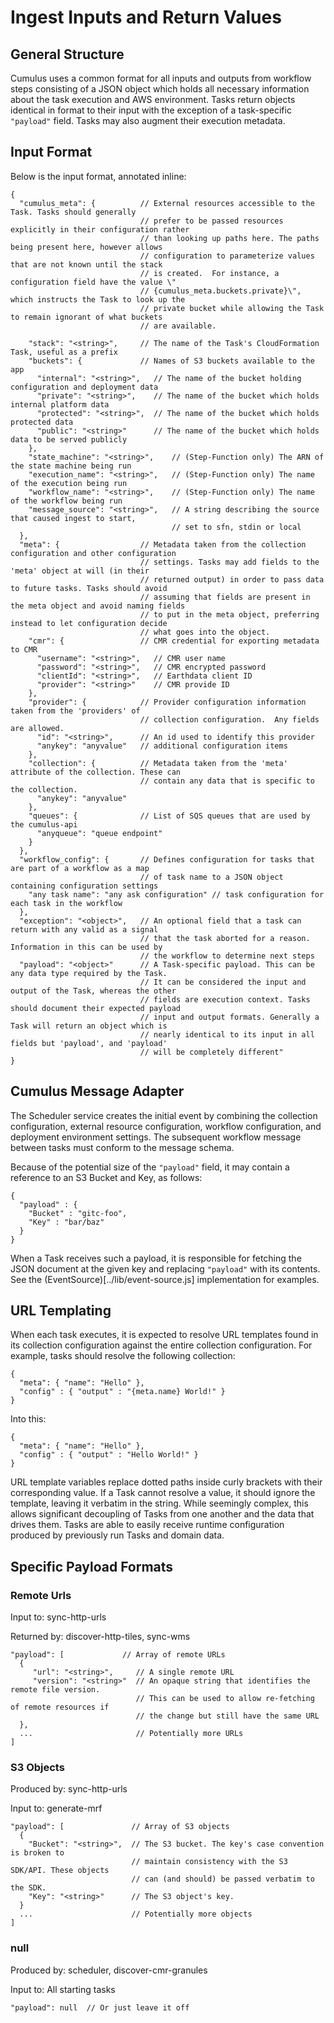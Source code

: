 # Ingest Inputs and Return Values

## General Structure

Cumulus uses a common format for all inputs and outputs from workflow steps consisting of a JSON object which holds all necessary information about the task execution and AWS environment. Tasks return objects identical in format to their input with the exception of a task-specific `"payload"` field. Tasks may also augment their execution metadata.

## Input Format

Below is the input format, annotated inline:

    {
      "cumulus_meta": {          // External resources accessible to the Task. Tasks should generally 
                                 // prefer to be passed resources explicitly in their configuration rather 
                                 // than looking up paths here. The paths being present here, however allows 
                                 // configuration to parameterize values that are not known until the stack 
                                 // is created.  For instance, a configuration field have the value \"
                                 // {cumulus_meta.buckets.private}\", which instructs the Task to look up the 
                                 // private bucket while allowing the Task to remain ignorant of what buckets 
                                 // are available.
      
        "stack": "<string>",     // The name of the Task's CloudFormation Task, useful as a prefix
        "buckets": {             // Names of S3 buckets available to the app 
          "internal": "<string>",   // The name of the bucket holding configuration and deployment data
          "private": "<string>",    // The name of the bucket which holds internal platform data
          "protected": "<string>",  // The name of the bucket which holds protected data
          "public": "<string>"      // The name of the bucket which holds data to be served publicly   
        },
        "state_machine": "<string>",    // (Step-Function only) The ARN of the state machine being run
        "execution_name": "<string>",   // (Step-Function only) The name of the execution being run
        "workflow_name": "<string>",    // (Step-Function only) The name of the workflow being run
        "message_source": "<string>",   // A string describing the source that caused ingest to start,
                                        // set to sfn, stdin or local
      },
      "meta": {                  // Metadata taken from the collection configuration and other configuration 
                                 // settings. Tasks may add fields to the 'meta' object at will (in their 
                                 // returned output) in order to pass data to future tasks. Tasks should avoid 
                                 // assuming that fields are present in the meta object and avoid naming fields 
                                 // to put in the meta object, preferring instead to let configuration decide 
                                 // what goes into the object.      
        "cmr": {                 // CMR credential for exporting metadata to CMR
          "username": "<string>",   // CMR user name
          "password": "<string>",   // CMR encrypted password
          "clientId": "<string>",   // Earthdata client ID
          "provider": "<string>"    // CMR provide ID
        },
        "provider": {            // Provider configuration information taken from the 'providers' of 
                                 // collection configuration.  Any fields are allowed.
          "id": "<string>",      // An id used to identify this provider
          "anykey": "anyvalue"   // additional configuration items
        },
        "collection": {          // Metadata taken from the 'meta' attribute of the collection. These can 
                                 // contain any data that is specific to the collection.
          "anykey": "anyvalue"
        },
        "queues": {              // List of SQS queues that are used by the cumulus-api
          "anyqueue": "queue endpoint"
        }
      },
      "workflow_config": {       // Defines configuration for tasks that are part of a workflow as a map 
                                 // of task name to a JSON object containing configuration settings
        "any task name": "any ask configuration" // task configuration for each task in the workflow
      },
      "exception": "<object>",   // An optional field that a task can return with any valid as a signal 
                                 // that the task aborted for a reason. Information in this can be used by 
                                 // the workflow to determine next steps
      "payload": "<object>"      // A Task-specific payload. This can be any data type required by the Task.
                                 // It can be considered the input and output of the Task, whereas the other 
                                 // fields are execution context. Tasks should document their expected payload 
                                 // input and output formats. Generally a Task will return an object which is 
                                 // nearly identical to its input in all fields but 'payload', and 'payload' 
                                 // will be completely different"
    }

## Cumulus Message Adapter

The Scheduler service creates the initial event by combining the collection configuration, external resource configuration, workflow configuration, and deployment environment settings.  The subsequent workflow message between tasks must conform to the message schema.  

Because of the potential size of the `"payload"` field, it may contain a reference to an S3 Bucket and Key, as follows:

    {
      "payload" : {
        "Bucket" : "gitc-foo",
        "Key" : "bar/baz"
      }
    }

When a Task receives such a payload, it is responsible for fetching the JSON document at the given key and replacing `"payload"` with its contents.  See the (EventSource)[../lib/event-source.js] implementation for examples.

## URL Templating

When each task executes, it is expected to resolve URL templates found in its collection configuration against the entire collection configuration. For example, tasks should resolve the following collection:

    {
      "meta": { "name": "Hello" },
      "config" : { "output" : "{meta.name} World!" }
    }

Into this:

    {
      "meta": { "name": "Hello" },
      "config" : { "output" : "Hello World!" }
    }

URL template variables replace dotted paths inside curly brackets with their corresponding value. If a Task cannot resolve a value, it should ignore the template, leaving it verbatim in the string.  While seemingly complex, this allows significant decoupling of Tasks from one another and the data that drives them. Tasks are able to easily receive runtime configuration produced by previously run Tasks and domain data.


## Specific Payload Formats

### Remote Urls

Input to: sync-http-urls

Returned by: discover-http-tiles, sync-wms

    "payload": [             // Array of remote URLs
      {
         "url": "<string>",     // A single remote URL
         "version": "<string>"  // An opaque string that identifies the remote file version.
                                // This can be used to allow re-fetching of remote resources if
                                // the change but still have the same URL
      },
      ...                       // Potentially more URLs
    ]

### S3 Objects

Produced by: sync-http-urls

Input to: generate-mrf

    "payload": [               // Array of S3 objects
      {
        "Bucket": "<string>",  // The S3 bucket. The key's case convention is broken to
                               // maintain consistency with the S3 SDK/API. These objects
                               // can (and should) be passed verbatim to the SDK.
        "Key": "<string>"      // The S3 object's key.
      }
      ...                      // Potentially more objects
    ]

### null

Produced by: scheduler, discover-cmr-granules

Input to: All starting tasks

    "payload": null  // Or just leave it off
